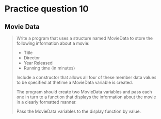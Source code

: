 # Practice question 10

## Movie Data

> Write a program that uses a structure named MovieData to store the following information about a movie:
>
> - Title
> - Director
> - Year Released
> - Running time (in minutes)
>
> Include a constructor that allows all four of these member data values to be specified at thetime a MovieData variable is created.
>
> The program should create two MovieData variables and pass each one in turn to a function that displays the information about the movie in a clearly formatted manner.
>
> Pass the MovieData variables to the display function by value.
